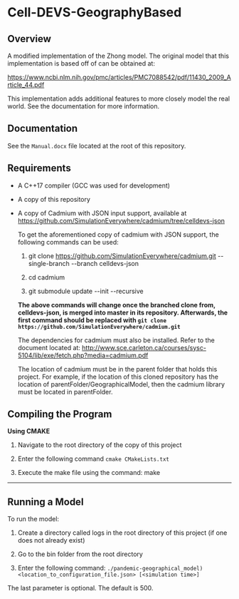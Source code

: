 Cell-DEVS-GeographyBased
===


Overview
----

A modified implementation of the Zhong model. The original model that this implementation is based off of can be obtained at:


https://www.ncbi.nlm.nih.gov/pmc/articles/PMC7088542/pdf/11430_2009_Article_44.pdf

This implementation adds additional features to more closely model the real world. See the documentation for more information.

Documentation
----

See the `Manual.docx` file located at the root of this repository.

Requirements
---

* A C++17 compiler (GCC was used for development)

* A copy of this repository

* A copy of Cadmium with JSON input support, available at https://github.com/SimulationEverywhere/cadmium/tree/celldevs-json

  To get the aforementioned copy of cadmium with JSON support, the following commands can be used:
  
  1. git clone https://github.com/SimulationEverywhere/cadmium.git --single-branch --branch celldevs-json
  
  2. cd cadmium
  
  3. git submodule update --init --recursive
  
  **The above commands will change once the branched clone from, celldevs-json, is merged into master in its repository.
  Afterwards, the first command should be replaced with `git clone https://github.com/SimulationEverywhere/cadmium.git`**

  The dependencies for cadmium must also be installed. Refer to the document located at:
   http://www.sce.carleton.ca/courses/sysc-5104/lib/exe/fetch.php?media=cadmium.pdf

  The location of cadmium must be in the parent folder that holds this project.
  For example, if the location of this cloned repository has the location of parentFolder/GeographicalModel, then the cadmium library
  must be located in parentFolder.

Compiling the Program
---

**Using CMAKE**

1. Navigate to the root directory of the copy of this project

2. Enter the following command `cmake CMakeLists.txt`

3. Execute the make file using the command: make

----

Running a Model
----

To run the model:

1. Create a directory called logs in the root directory of this project (if one does not already exist)

2. Go to the bin folder from the root directory

3. Enter the following command:
   `./pandemic-geographical_model) <location_to_configuration_file.json> [<simulation time>]`
   
The last parameter is optional. The default is 500.
   
